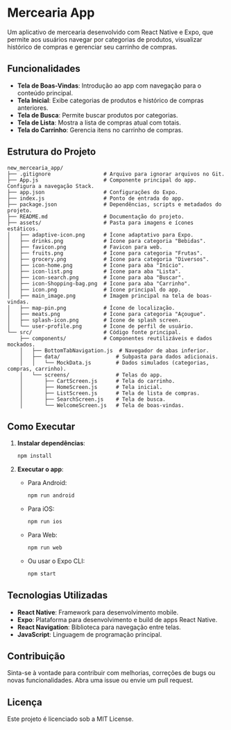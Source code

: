 # Mercearia App

Um aplicativo de mercearia desenvolvido com React Native e Expo, que permite aos usuários navegar por categorias de produtos, visualizar histórico de compras e gerenciar seu carrinho de compras.

## Funcionalidades

- **Tela de Boas-Vindas**: Introdução ao app com navegação para o conteúdo principal.
- **Tela Inicial**: Exibe categorias de produtos e histórico de compras anteriores.
- **Tela de Busca**: Permite buscar produtos por categorias.
- **Tela de Lista**: Mostra a lista de compras atual com totais.
- **Tela do Carrinho**: Gerencia itens no carrinho de compras.

## Estrutura do Projeto

```
new_mercearia_app/
├── .gitignore                 # Arquivo para ignorar arquivos no Git.
├── App.js                     # Componente principal do app. Configura a navegação Stack.
├── app.json                   # Configurações do Expo.
├── index.js                   # Ponto de entrada do app.
├── package.json               # Dependências, scripts e metadados do projeto.
├── README.md                  # Documentação do projeto.
├── assets/                    # Pasta para imagens e ícones estáticos.
│   ├── adaptive-icon.png      # Ícone adaptativo para Expo.
│   ├── drinks.png             # Ícone para categoria "Bebidas".
│   ├── favicon.png            # Favicon para web.
│   ├── fruits.png             # Ícone para categoria "Frutas".
│   ├── grocery.png            # Ícone para categoria "Diversos".
│   ├── icon-home.png          # Ícone para aba "Início".
│   ├── icon-list.png          # Ícone para aba "Lista".
│   ├── icon-search.png        # Ícone para aba "Buscar".
│   ├── icon-Shopping-bag.png  # Ícone para aba "Carrinho".
│   ├── icon.png               # Ícone principal do app.
│   ├── main_image.png         # Imagem principal na tela de boas-vindas.
│   ├── map-pin.png            # Ícone de localização.
│   ├── meats.png              # Ícone para categoria "Açougue".
│   ├── splash-icon.png        # Ícone de splash screen.
│   └── user-profile.png       # Ícone de perfil de usuário.
└── src/                       # Código fonte principal.
    ├── components/            # Componentes reutilizáveis e dados mockados.
    │   ├── BottomTabNavigation.js  # Navegador de abas inferior.
    │   ├── data/                  # Subpasta para dados adicionais.
    │   │   └── MockData.js        # Dados simulados (categorias, compras, carrinho).
    │   └── screens/               # Telas do app.
    │       ├── CartScreen.js      # Tela do carrinho.
    │       ├── HomeScreen.js      # Tela inicial.
    │       ├── ListScreen.js      # Tela de lista de compras.
    │       ├── SearchScreen.js    # Tela de busca.
    │       └── WelcomeScreen.js   # Tela de boas-vindas.
```

## Como Executar

1. **Instalar dependências**:

   ```bash
   npm install
   ```

2. **Executar o app**:
   - Para Android:
     ```bash
     npm run android
     ```
   - Para iOS:
     ```bash
     npm run ios
     ```
   - Para Web:
     ```bash
     npm run web
     ```
   - Ou usar o Expo CLI:
     ```bash
     npm start
     ```

## Tecnologias Utilizadas

- **React Native**: Framework para desenvolvimento mobile.
- **Expo**: Plataforma para desenvolvimento e build de apps React Native.
- **React Navigation**: Biblioteca para navegação entre telas.
- **JavaScript**: Linguagem de programação principal.

## Contribuição

Sinta-se à vontade para contribuir com melhorias, correções de bugs ou novas funcionalidades. Abra uma issue ou envie um pull request.

## Licença

Este projeto é licenciado sob a MIT License.
